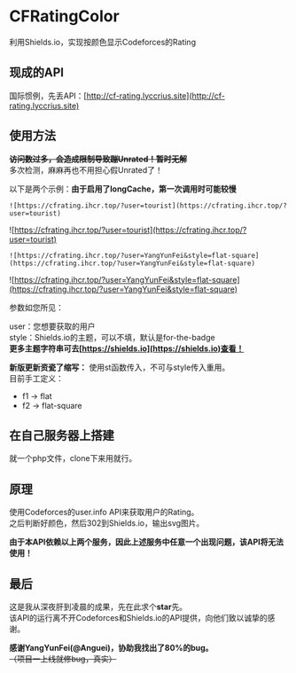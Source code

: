 # CFRatingColor
利用Shields.io，实现按颜色显示Codeforces的Rating
## 现成的API
国际惯例，先丢API：[http://cf-rating.lyccrius.site](http://cf-rating.lyccrius.site)


## 使用方法
~~**访问数过多，会造成限制导致蹦Unrated！暂时无解**~~    
多次检测，麻麻再也不用担心假Unrated了！



以下是两个示例：**由于启用了longCache，第一次调用时可能较慢**    
```
![https://cfrating.ihcr.top/?user=tourist](https://cfrating.ihcr.top/?user=tourist)    
```
![https://cfrating.ihcr.top/?user=tourist](https://cfrating.ihcr.top/?user=tourist)    
```
![https://cfrating.ihcr.top/?user=YangYunFei&style=flat-square](https://cfrating.ihcr.top/?user=YangYunFei&style=flat-square) 
```   
![https://cfrating.ihcr.top/?user=YangYunFei&style=flat-square](https://cfrating.ihcr.top/?user=YangYunFei&style=flat-square)  


参数如您所见：   


user：您想要获取的用户    
style：Shields.io的主题，可以不填，默认是for-the-badge   
**更多主题字符串可去[https://shields.io](https://shields.io)查看！**  

**新版更新资瓷了缩写：**
使用st函数传入，不可与style传入重用。  
目前手工定义：  
- f1 -> flat
- f2 -> flat-square



## 在自己服务器上搭建
就一个php文件，clone下来用就行。

## 原理
使用Codeforces的user.info API来获取用户的Rating。    
之后判断好颜色，然后302到Shields.io，输出svg图片。   
 
 
**由于本API依赖以上两个服务，因此上述服务中任意一个出现问题，该API将无法使用！**

## 最后
这是我从深夜肝到凌晨的成果，先在此求个**star**先。  
该API的运行离不开Codeforces和Shields.io的API提供，向他们致以诚挚的感谢。


**感谢YangYunFei(@Anguei)，协助我找出了80%的bug。**  
~~（项目一上线就修bug，真实）~~

